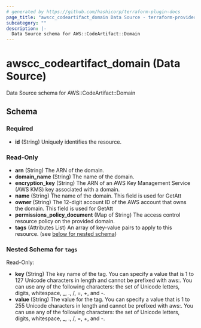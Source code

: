 ```yaml
---
# generated by https://github.com/hashicorp/terraform-plugin-docs
page_title: "awscc_codeartifact_domain Data Source - terraform-provider-awscc"
subcategory: ""
description: |-
  Data Source schema for AWS::CodeArtifact::Domain
---
```


# awscc_codeartifact_domain (Data Source)

Data Source schema for AWS::CodeArtifact::Domain



<!-- schema generated by tfplugindocs -->
## Schema

### Required

- **id** (String) Uniquely identifies the resource.

### Read-Only

- **arn** (String) The ARN of the domain.
- **domain_name** (String) The name of the domain.
- **encryption_key** (String) The ARN of an AWS Key Management Service (AWS KMS) key associated with a domain.
- **name** (String) The name of the domain. This field is used for GetAtt
- **owner** (String) The 12-digit account ID of the AWS account that owns the domain. This field is used for GetAtt
- **permissions_policy_document** (Map of String) The access control resource policy on the provided domain.
- **tags** (Attributes List) An array of key-value pairs to apply to this resource. (see [below for nested schema](#nestedatt--tags))

<a id="nestedatt--tags"></a>
### Nested Schema for `tags`

Read-Only:

- **key** (String) The key name of the tag. You can specify a value that is 1 to 127 Unicode characters in length and cannot be prefixed with aws:. You can use any of the following characters: the set of Unicode letters, digits, whitespace, _, ., /, =, +, and -.
- **value** (String) The value for the tag. You can specify a value that is 1 to 255 Unicode characters in length and cannot be prefixed with aws:. You can use any of the following characters: the set of Unicode letters, digits, whitespace, _, ., /, =, +, and -.


